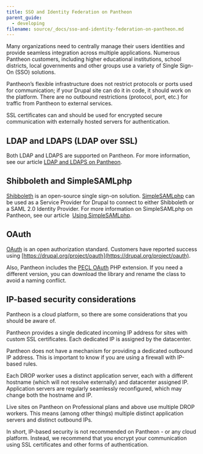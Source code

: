 ```yaml
---
title: SSO and Identity Federation on Pantheon
parent_guide:
  - developing
filename: source/_docs/sso-and-identity-federation-on-pantheon.md
---
```


Many organizations need to centrally manage their users identities and provide seamless integration across multiple applications. Numerous Pantheon customers, including higher educational institutions, school districts, local governments and other groups use a variety of Single Sign-On (SSO) solutions.  


Pantheon’s flexible infrastructure does not restrict protocols or ports used for communication; if your Drupal site can do it in code, it should work on the platform. There are no outbound restrictions (protocol, port, etc.) for traffic from Pantheon to external services.  


SSL certificates can and should be used for encrypted secure communication with externally hosted servers for authentication.

## LDAP and LDAPS (LDAP over SSL)

Both LDAP and LDAPS are supported on Pantheon. For more information, see our article [LDAP and LDAPS on Pantheon](/documentation/developing-on-pantheon/ldap-and-ldaps-on-pantheon/).

## Shibboleth and SimpleSAMLphp

[Shibboleth](http://shibboleth.net/) is an open-source single sign-on solution. [SimpleSAMLphp](http://simplesamlphp.org/) can be used as a Service Provider for Drupal to connect to either Shibboleth or a SAML 2.0 Identity Provider. For more information on SimpleSAMLphp on Pantheon, see our article  [Using SimpleSAMLphp](http://helpdesk.getpantheon.com/customer/portal/articles/555188-using-simplesamlphp).

## OAuth

[OAuth](http://oauth.net/) is an open authorization standard. Customers have reported success using [https://drupal.org/project/oauth](https://drupal.org/project/oauth).  


Also, Pantheon includes the [PECL OAuth](http://us.php.net/oauth) PHP extension. If you need a different version, you can download the library and rename the class to avoid a naming conflict.

## IP-based security considerations

Pantheon is a cloud platform, so there are some considerations that you should be aware of.  


Pantheon provides a single dedicated incoming IP address for sites with custom SSL certificates. Each dedicated IP is assigned by the datacenter.  


Pantheon does not have a mechanism for providing a dedicated outbound IP address. This is important to know if you are using a firewall with IP-based rules.  


Each DROP worker uses a distinct application server, each with a different hostname (which will not resolve externally) and datacenter assigned IP. Application servers are regularly seamlessly reconfigured, which may change both the hostname and IP.  


Live sites on Pantheon on Professional plans and above use multiple DROP workers. This means (among other things) multiple distinct application servers and distinct outbound IPs.  


In short, IP-based security is not recommended on Pantheon - or any cloud platform. Instead, we recommend that you encrypt your communication using SSL certificates and other forms of authentication.
